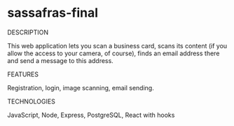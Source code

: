 # sassafras-final

DESCRIPTION

This web application lets you scan a business card, scans its content (if you allow the access to your camera, of course), finds an email address there and send a message to this address.

FEATURES

Registration, login, image scanning, email sending.

TECHNOLOGIES

JavaScript, Node, Express, PostgreSQL, React with hooks

